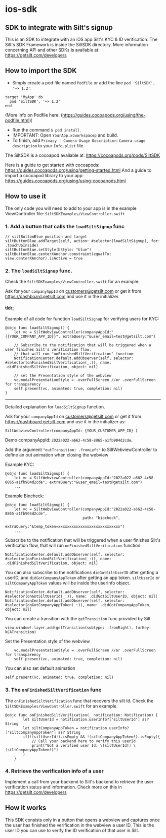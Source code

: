# ios-sdk

## SDK to integrate with Silt's signup
This is an SDK to integrate with an iOS app Silt's KYC & ID verification.
The Silt's SDK Framework is inside the SiltSDK directory.
More information concerning API and other SDKs is available at https://getsilt.com/developers

## How to import the SDK

- Simply create a pod file named `Podfile` or add the line `pod 'SiltSDK', '~> 1.2'`.
```
target 'MyApp' do
  pod 'SiltSDK', '~> 1.2'
end
```
(More info on Podfile here: (https://guides.cocoapods.org/using/the-podfile.html))
 
- Run the command `$ pod install`.
- IMPORTANT: Open `YourApp.xcworkspacep` and build.
- To finish, add `Privacy - Camera Usage Description`: `Camera usage description` to your `Info.plist` file.

The SiltSDK is a cocoapod available at:
https://cocoapods.org/pods/SiltSDK

Here is a guide to get started with cocoapods: https://guides.cocoapods.org/using/getting-started.html
And a guide to import a cocoapod library to your app: https://guides.cocoapods.org/using/using-cocoapods.html

## How to use it
The only code you will need to add to your app is in the example ViewController file:
`SiltSDKExamples/ViewController.swift`

### 1. Add a button that calls the `loadSiltSignup` func
  ```
  // siltButtonBlue position and target
  siltButtonBlue.addTarget(self, action: #selector(loadSiltSignup), for: .touchUpInside)
  siltButtonBlue.setStyle(bStyle: "blue")
  siltButtonBlue.centerXAnchor.constraint(equalTo: view.centerXAnchor).isActive = true
  ```
    
### 2. The `loadSiltSignup` func. 
  
  Check the `SiltSDKExamples/ViewController.swift` for an example.
    
  Ask for your `companyAppId` on customers@getsilt.com or get it from https://dashboard.getsilt.com
  and use it in the initializer.
    
  #### tldr;
  Example of all code for function `loadSiltSignup` for verifying users for KYC:
  ```
  @objc func loadSiltSignup() {
      let vc = SiltWebviewController(companyAppId:"{{YOUR_COMPANY_APP_ID}}", extraQuery:"&user_email=test@getsilt.com")

      // Subscribe to the notification that will be triggered when a user finishes Silt's verification flow,
      // that will run "onFinishedSiltVerification" function
      NotificationCenter.default.addObserver(self, selector: #selector(onFinishedSiltVerification(_:)), name: .didFinishedSiltVerification, object: nil)

      // set the Presentation style of the webview
      vc.modalPresentationStyle = .overFullScreen //or .overFullScreen for transparency
      self.present(vc, animated: true, completion: nil)
  }
  ```
  ----
  Detailed explanation for `loadSiltSignup` function.

  Ask for your `companyAppId` on customers@getsilt.com or get it from https://dashboard.getsilt.com
  and use it in the initializer as:
  ```
  SiltWebviewController(companyAppId: {YOUR_CUSTOMER_APP_ID} )
  ```
  Demo companyAppId: `2022a022-a662-4c58-8865-a1fb904d2cde`.

  Add the argument `"outTransition: .fromLeft"` to SiltWebviewController to define an out animation when closing the webview

  Example KYC:
  ```
  @objc func loadSiltSignup() {
      let vc = SiltWebviewController(companyAppId:"2022a022-a662-4c58-8865-a1fb904d2cde", extraQuery:"&user_email=test@getsilt.com")
      ...
  ```

  Example Biocheck:
  ```
  @objc func loadSiltSignup() {
      let vc = SiltWebviewController(companyAppId:"2022a022-a662-4c58-8865-a1fb904d2cde",
                                     path: "biocheck",
                                     extraQuery:"&temp_token=xxxxxxxxxxxxxxxxxxxxxxxxxxxx")
      ...
  ```
  Subscribe to the notification that will be triggered when a user finishes Silt's verification flow,
  that will run `onFinishedSiltVerification` function
  ```
  NotificationCenter.default.addObserver(self, selector: #selector(onFinishedSiltVerification(_:)), name: .didFinishedSiltVerification, object: nil)
  ```
  You can also subscribe to the notifications `didGotSiltUserID` after getting a userID, and `didGotCompanyAppToken` after getting an app token.
  `siltUserId` or `siltCompanyAppToken` values will be inside the userInfo object.
  ```
  NotificationCenter.default.addObserver(self, selector: #selector(onGotSiltUserId(_:)), name: .didGotSiltUserID, object: nil)
  NotificationCenter.default.addObserver(self, selector: #selector(onGotCompanyAppToken(_:)), name: .didGotCompanyAppToken, object: nil)
  ```
  You can create a transition with the `getTransition` func provided by Silt
  ```
  view.window!.layer.add(getTransition(subtype: .fromRight), forKey: kCATransition)
  ```

  Set the Presentation style of the webview
  ```
      vc.modalPresentationStyle = .overFullScreen //or .overFullScreen for transparency
      self.present(vc, animated: true, completion: nil)
  ```  
  You can also set default animation
  ```
  self.present(vc, animated: true, completion: nil)
  ```
### 3. The `onFinishedSiltVerification` func
  The `onFinishedSiltVerification` func that recovers the silt Id. Check the `SiltSDKExamples/ViewController.swift` for an example.
  ```
  @objc func onFinishedSiltVerification(_ notification: Notification) {
          let siltUserId = notification.userInfo?["siltUserId"] as? String
          let siltCompanyAppToken = notification.userInfo?["siltCompanyAppToken"] as? String
          if(!(siltUserId!).isEmpty && !(siltCompanyAppToken!).isEmpty){
              // Call your backend here to verify this userId
              print("Got a verified user Id: \(siltUserId!) \(siltCompanyAppToken!)")
          }
      }
   ```
### 4. Retrieve the verification info of a user
  Implement a call from your backend to Silt's backend to retrieve the user verification status and information. Check more on this in      https://getsilt.com/developers


## How it works
This SDK consists only in a button that opens a webview and captures once the user has finished the verification in the webview a user ID.
This is the user ID you can use to verify the ID verification of that user in Silt.
